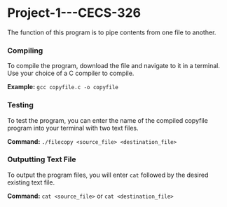 # Project-1---CECS-326
The function of this program is to pipe contents from one file to another.

### Compiling
To compile the program, download the file and navigate to it in a terminal. Use your choice of a C compiler to compile.

**Example:** `gcc copyfile.c -o copyfile`

### Testing
To test the program, you can enter the name of the compiled copyfile program into your terminal with two text files.

**Command:** `./filecopy <source_file> <destination_file>`

### Outputting Text File
To output the program files, you will enter `cat` followed by the desired existing text file.

**Command:** `cat <source_file>` 
or
             `cat <destination_file>`
